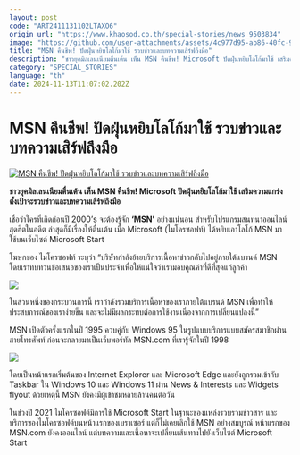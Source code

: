 ```yaml
---
layout: post
code: "ART2411131102LTAXO6"
origin_url: "https://www.khaosod.co.th/special-stories/news_9503834"
image: "https://github.com/user-attachments/assets/4c977d95-ab86-40fc-9d56-2a3e54e73717"
title: "MSN คืนชีพ! ปัดฝุ่นหยิบโลโก้มาใช้ รวบข่าวและบทความเสิร์ฟถึงมือ"
description: "ชาวยุคมิลเลนเนียมตื่นเต้น เห็น MSN คืนชีพ! Microsoft ปัดฝุ่นหยิบโลโก้มาใช้ เสริมความแกร่ง ตั้งเป้าจะรวบข่าวและบทความเสิร์ฟถึงมือ"
category: "SPECIAL_STORIES"
language: "th"
date: 2024-11-13T11:07:02.202Z
---
```


# MSN คืนชีพ! ปัดฝุ่นหยิบโลโก้มาใช้ รวบข่าวและบทความเสิร์ฟถึงมือ

[![MSN คืนชีพ! ปัดฝุ่นหยิบโลโก้มาใช้ รวบข่าวและบทความเสิร์ฟถึงมือ](https://www.khaosod.co.th/wpapp/uploads/2024/11/MSN-logo-2.jpg "MSN คืนชีพ! ปัดฝุ่นหยิบโลโก้มาใช้ รวบข่าวและบทความเสิร์ฟถึงมือ")](https://www.khaosod.co.th/wpapp/uploads/2024/11/MSN-logo-2.jpg)

**ชาวยุคมิลเลนเนียมตื่นเต้น เห็น MSN คืนชีพ! Microsoft ปัดฝุ่นหยิบโลโก้มาใช้ เสริมความแกร่ง ตั้งเป้าจะรวบข่าวและบทความเสิร์ฟถึงมือ**

เชื่อว่าใครที่เกิดก่อนปี 2000’s จะต้องรู้จัก **‘MSN’** อย่างแน่นอน สำหรับโปรแกรมสนทนาออนไลน์สุดฮิตในอดีต ล่าสุดก็มีเรื่องให้ตื่นเต้น เมื่อ Microsoft (ไมโครซอฟท์) ได้หยิบเอาโลโก้ MSN มาใช้บนเว็บไซต์ Microsoft Start

โฆษกของ ไมโครซอฟท์ ระบุว่า “บริษัทกำลังย้ายบริการเนื้อหาข่าวกลับไปอยู่ภายใต้แบรนด์ MSN โดยเราทบทวนข้อเสนอของเราเป็นประจำเพื่อให้แน่ใจว่าเรามอบคุณค่าที่ดีที่สุดแก่ลูกค้า

[![](https://www.khaosod.co.th/wpapp/uploads/2024/11/2-20-696x522.jpg)](https://www.khaosod.co.th/wpapp/uploads/2024/11/2-20.jpg)

ในส่วนหนึ่งของกระบวนการนี้ เรากำลังรวมบริการเนื้อหาของเราภายใต้แบรนด์ MSN เพื่อทำให้ประสบการณ์ของเราง่ายขึ้น และจะไม่มีผลกระทบต่อการใช้งานเนื่องจากการเปลี่ยนแปลงนี้”

MSN เปิดตัวครั้งแรกในปี 1995 ควบคู่กับ Windows 95 ในรูปแบบบริการแบบสมัครสมาชิกผ่านสายโทรศัพท์ ก่อนจะกลายมาเป็นเว็บพอร์ทัล MSN.com ที่เรารู้จักในปี 1998

[![](https://www.khaosod.co.th/wpapp/uploads/2024/11/3-17-696x360.jpg)](https://www.khaosod.co.th/wpapp/uploads/2024/11/3-17.jpg)

โดยเป็นหน้าแรกเริ่มต้นของ Internet Explorer และ Microsoft Edge และยังถูกรวมเข้ากับ Taskbar ใน Windows 10 และ Windows 11 ผ่าน News & Interests และ Widgets flyout ด้วยเหตุนี้ MSN ยังคงมีผู้เข้าชมหลายล้านคนต่อวัน

ในช่วงปี 2021 ไมโครซอฟต์มีการใช้ Microsoft Start ในฐานะของแหล่งรวบรวมข่าวสาร และบริการของไมโครซอฟต์บนหน้าแรกของเบราเซอร์ แต่ก็ไม่เคยเลิกใช้ MSN อย่างสมบูรณ์ หน้าแรกของ MSN.com ยังคงออนไลน์ แต่บทความและเนื้อหาจะเปลี่ยนเส้นทางไปยังเว็บไซต์ Microsoft Start